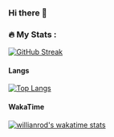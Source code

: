 ### Hi there 👋

<!--
**llulioscesar/llulioscesar** is a ✨ _special_ ✨ repository because its `README.md` (this file) appears on your GitHub profile.

Here are some ideas to get you started:

- 🔭 I’m currently working on ...
- 🌱 I’m currently learning ...
- 👯 I’m looking to collaborate on ...
- 🤔 I’m looking for help with ...
- 💬 Ask me about ...
- 📫 How to reach me: ...
- 😄 Pronouns: ...
- ⚡ Fun fact: ...
-->


### :fire: My Stats :
<a href="https://git.io/streak-stats"><img src="https://streak-stats.demolab.com?user=llulioscesar&locale=es&date_format=M%20j%5B%2C%20Y%5D&mode=weekly&type=png" alt="GitHub Streak" /></a>

#### Langs
[![Top Langs](https://github-readme-stats.vercel.app/api/top-langs/?username=llulioscesar&langs_count=100&layout=compact)](https://github.com/anuraghazra/github-readme-stats)

#### WakaTime
[![willianrod's wakatime stats](https://github-readme-stats.vercel.app/api/wakatime?username=@llulioscesar)](https://github.com/anuraghazra/github-readme-stats)
